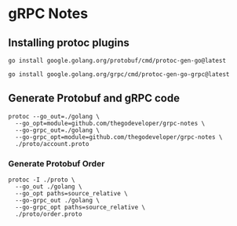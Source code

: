 # gRPC Notes

## Installing protoc plugins

```shell
go install google.golang.org/protobuf/cmd/protoc-gen-go@latest

go install google.golang.org/grpc/cmd/protoc-gen-go-grpc@latest
```

## Generate Protobuf and gRPC code

```shell
protoc --go_out=./golang \
  --go_opt=module=github.com/thegodeveloper/grpc-notes \
  --go-grpc_out=./golang \
  --go-grpc_opt=module=github.com/thegodeveloper/grpc-notes \
  ./proto/account.proto
```

### Generate Protobuf Order

```shell
protoc -I ./proto \
  --go_out ./golang \
  --go_opt paths=source_relative \
  --go-grpc_out ./golang \
  --go-grpc_opt paths=source_relative \
  ./proto/order.proto
```